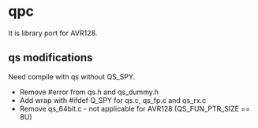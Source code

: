 qpc
===

It is library port for AVR128.

qs modifications
----------------

Need compile with qs without QS_SPY.

* Remove #error from qs.h and qs_dummy.h
* Add wrap with #ifdef Q_SPY for qs.c, qs_fp.c and qs_rx.c
* Remove qs_64bit.c - not applicable for AVR128 (QS_FUN_PTR_SIZE == 8U)    